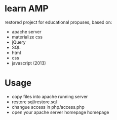 # learn AMP

restored project for educational propuses, based on:

- apache server
- materialize css
- jQuery
- SQL
- html
- css
- javascript (2013)

# Usage

- copy files into apache running server
- restore sql/restore.sql
- changue access in php/access.php
- open your apache server homepage homepage
